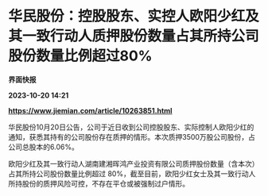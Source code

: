 # 华民股份：控股股东、实控人欧阳少红及其一致行动人质押股份数量占其所持公司股份数量比例超过80%
**界面快报**

**2023-10-20 14:21**

**https://www.jiemian.com/article/10263851.html**

华民股份10月20日公告，公司于近日收到公司控股股东、实际控制人欧阳少红的通知，获悉其持有的公司股份存在质押的情形。本次质押3500万股公司股份，占公司总股本的6.06%。

欧阳少红及其一致行动人湖南建湘晖鸿产业投资有限公司质押股份数量（含本次）占其所持公司股份数量比例超过 80%，截至目前，欧阳少红女士及其一致行动人所持股份的质押风险可控，不存在平仓或被强制过户情形。